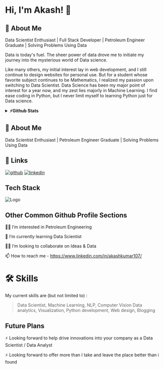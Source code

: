 
# Hi, I'm Akash! 👋

## 🚀 About Me
Data Scientist Enthusiast | Full Stack Developer |  Petroleum Engineer Graduate | Solving Problems Using Data

Data is today's fuel. The sheer power of data drove me to initiate my journey into the mysterious world of Data science.

Like many others, my initial interest lay in web development, and I still continue to design websites for personal use. But for a student whose favorite subject continues to be Mathematics, I realized my passion upon switching to Data Scientist. 
Data Science has been my major point of interest for a year now, and my zest lies majorly in Machine Learning. I find ease coding in Python, but I never limit myself to learning Python just for Data science.

<details>
<div>
      <img style="zoom:100%" src=https://github-readme-stats.vercel.app/api?username=Akash1070&show_icons=true&theme=prussian height=202, width=60% />
    <img style="zoom:100%" src=https://github-readme-stats.vercel.app/api/top-langs/?username=Akash1070&show_icons=true&hide_border=true&theme=dark&hide=CSS,JavaScript height=202 width=30% />
</div>

  <summary><b>⚡Github Stats</b></summary>
  <br>
<p><img style="zoom:100%" src="https://github-readme-streak-stats.herokuapp.com/?user=Akash1070&" alt="Akash1070" /  width=90% height=202 hide_border=true></p></details>

## 🚀 About Me
Data Scientist Enthusiast | Petroleum Engineer Graduate | Solving Problems Using Data 


## 🔗 Links
[![github](https://img.shields.io/badge/github-000?style=for-the-badge&logo=ko-fi&logoColor=white)](https://github.com/Akash1070)
[![linkedin](https://img.shields.io/badge/linkedin-0A66C2?style=for-the-badge&logo=linkedin&logoColor=white)](https://www.linkedin.com/in/akashkumar107/)

## Tech Stack





![Logo](https://businesstoys.in/assets/programs/full-stack-data-science-professional-program/tools.png)

## Other Common Github Profile Sections
👩‍💻 I’m interested in Petroleum Engineering

🧠 I’m currently learning Data Scientist

👯‍♀️ I’m looking to collaborate on Ideas & Data

📫 How to reach me - https://www.linkedin.com/in/akashkumar107/


# 🛠 Skills
My current skills are (but not limited to) :

> Data Scientist, 
> Machine Learning,
> NLP,
> Computer Vision
> Data analytics,
> Visualization,
> Python development,
> Web design,
> Blogging


## Future Plans 
⚡️ Looking forward to help drive innovations into your company as a Data Scientist / Data Analyst

⚡️ Looking forward to offer more than I take and leave the place better than i found

